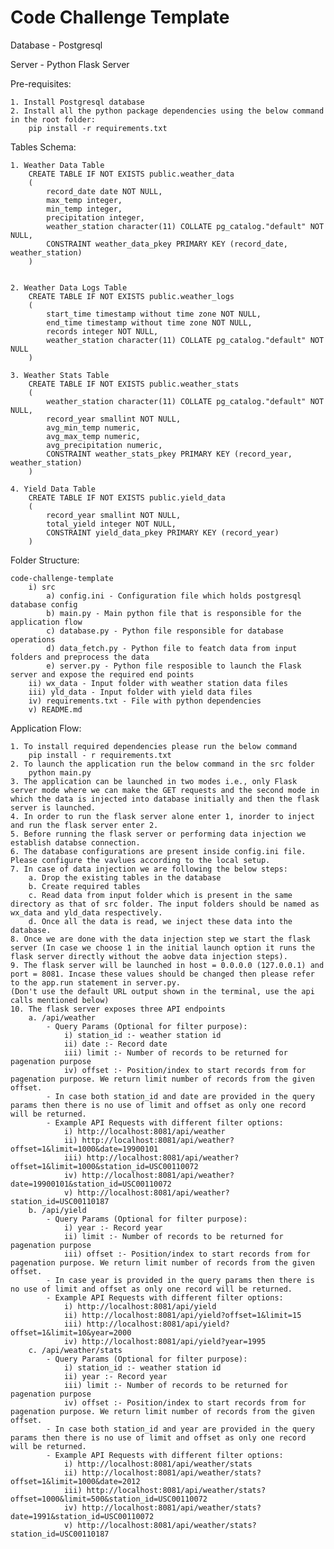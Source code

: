 # Code Challenge Template

Database - Postgresql

Server - Python Flask Server

Pre-requisites:

    1. Install Postgresql database
    2. Install all the python package dependencies using the below command in the root folder:
        pip install -r requirements.txt

Tables Schema:

    1. Weather Data Table
        CREATE TABLE IF NOT EXISTS public.weather_data
        (
            record_date date NOT NULL,
            max_temp integer,
            min_temp integer,
            precipitation integer,
            weather_station character(11) COLLATE pg_catalog."default" NOT NULL,
            CONSTRAINT weather_data_pkey PRIMARY KEY (record_date, weather_station)
        )
    
    
    2. Weather Data Logs Table        
        CREATE TABLE IF NOT EXISTS public.weather_logs
        (
            start_time timestamp without time zone NOT NULL,
            end_time timestamp without time zone NOT NULL,
            records integer NOT NULL,
            weather_station character(11) COLLATE pg_catalog."default" NOT NULL
        )
    
    3. Weather Stats Table
        CREATE TABLE IF NOT EXISTS public.weather_stats
        (
            weather_station character(11) COLLATE pg_catalog."default" NOT NULL,
            record_year smallint NOT NULL,
            avg_min_temp numeric,
            avg_max_temp numeric,
            avg_precipitation numeric,
            CONSTRAINT weather_stats_pkey PRIMARY KEY (record_year, weather_station)
        )

    4. Yield Data Table
        CREATE TABLE IF NOT EXISTS public.yield_data
        (
            record_year smallint NOT NULL,
            total_yield integer NOT NULL,
            CONSTRAINT yield_data_pkey PRIMARY KEY (record_year)
        )


Folder Structure:

    code-challenge-template
        i) src
            a) config.ini - Configuration file which holds postgresql database config
            b) main.py - Main python file that is responsible for the application flow
            c) database.py - Python file responsible for database operations
            d) data_fetch.py - Python file to featch data from input folders and preprocess the data
            e) server.py - Python file resposible to launch the Flask server and expose the required end points
        ii) wx_data - Input folder with weather station data files
        iii) yld_data - Input folder with yield data files
        iv) requirements.txt - File with python dependencies
        v) README.md
    

Application Flow:

    1. To install required dependencies please run the below command
        pip install - r requirements.txt
    2. To launch the application run the below command in the src folder
        python main.py
    3. The application can be launched in two modes i.e., only Flask server mode where we can make the GET requests and the second mode in which the data is injected into database initially and then the flask server is launched.
    4. In order to run the flask server alone enter 1, inorder to inject and run the flask server enter 2.
    5. Before running the flask server or performing data injection we establish databse connection.
    6. The database configurations are present inside config.ini file. Please configure the vavlues according to the local setup.
    7. In case of data injection we are following the below steps:
        a. Drop the existing tables in the database
        b. Create required tables
        c. Read data from input folder which is present in the same directory as that of src folder. The input folders should be named as wx_data and yld_data respectively.
        d. Once all the data is read, we inject these data into the database.
    8. Once we are done with the data injection step we start the flask server (In case we choose 1 in the initial launch option it runs the flask server directly without the aobve data injection steps).
    9. The flask server will be launched in host = 0.0.0.0 (127.0.0.1) and port = 8081. Incase these values should be changed then please refer to the app.run statement in server.py.
    (Don't use the default URL output shown in the terminal, use the api calls mentioned below)
    10. The flask server exposes three API endpoints
        a. /api/weather
            - Query Params (Optional for filter purpose):
                i) station_id :- weather station id
                ii) date :- Record date
                iii) limit :- Number of records to be returned for pagenation purpose
                iv) offset :- Position/index to start records from for pagenation purpose. We return limit number of records from the given offset.
            - In case both station_id and date are provided in the query params then there is no use of limit and offset as only one record will be returned.
            - Example API Requests with different filter options:
                i) http://localhost:8081/api/weather
                ii) http://localhost:8081/api/weather?offset=1&limit=1000&date=19900101
                iii) http://localhost:8081/api/weather?offset=1&limit=1000&station_id=USC00110072
                iv) http://localhost:8081/api/weather?date=19900101&station_id=USC00110072
                v) http://localhost:8081/api/weather?station_id=USC00110187
        b. /api/yield
            - Query Params (Optional for filter purpose):
                i) year :- Record year
                ii) limit :- Number of records to be returned for pagenation purpose
                iii) offset :- Position/index to start records from for pagenation purpose. We return limit number of records from the given offset.
            - In case year is provided in the query params then there is no use of limit and offset as only one record will be returned.
            - Example API Requests with different filter options:
                i) http://localhost:8081/api/yield
                ii) http://localhost:8081/api/yield?offset=1&limit=15
                iii) http://localhost:8081/api/yield?offset=1&limit=10&year=2000
                iv) http://localhost:8081/api/yield?year=1995
        c. /api/weather/stats
            - Query Params (Optional for filter purpose):
                i) station_id :- weather station id
                ii) year :- Record year
                iii) limit :- Number of records to be returned for pagenation purpose
                iv) offset :- Position/index to start records from for pagenation purpose. We return limit number of records from the given offset.
            - In case both station_id and year are provided in the query params then there is no use of limit and offset as only one record will be returned.
            - Example API Requests with different filter options:
                i) http://localhost:8081/api/weather/stats
                ii) http://localhost:8081/api/weather/stats?offset=1&limit=1000&date=2012
                iii) http://localhost:8081/api/weather/stats?offset=1000&limit=500&station_id=USC00110072
                iv) http://localhost:8081/api/weather/stats?date=1991&station_id=USC00110072
                v) http://localhost:8081/api/weather/stats?station_id=USC00110187
